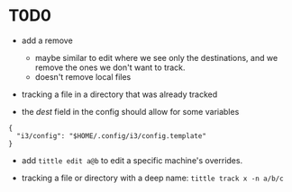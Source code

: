 # T0D0

- add a remove
  - maybe similar to edit where we see only the destinations, and we remove the
    ones we don't want to track.
  - doesn't remove local files

- tracking a file in a directory that was already tracked
- the *dest* field in the config should allow for some variables
```
{
  "i3/config": "$HOME/.config/i3/config.template"
}
```
- add `tittle edit a@b` to edit a specific machine's overrides.


- tracking a file or directory with a deep name: `tittle track x -n a/b/c`

